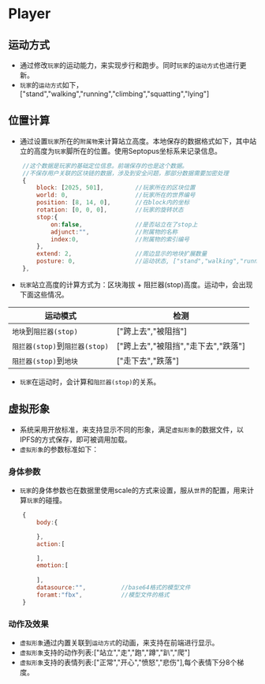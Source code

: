 # Player

## 运动方式

* 通过修改`玩家`的运动能力，来实现步行和跑步。同时`玩家`的`运动方式`也进行更新。
* `玩家`的`运动方式`如下，["stand","walking","running","climbing","squatting","lying"]

## 位置计算

* 通过设置`玩家`所在的`附属物`来计算站立高度。本地保存的数据格式如下，其中站立的高度为`玩家`脚所在的位置。使用Septopus坐标系来记录信息。

```Javascript
    //这个数据是玩家的基础定位信息。前端保存的也是这个数据。
    //不保存用户关联的区块链的数据，涉及到安全问题，那部分数据需要加密处理
    {
        block: [2025, 501],         //玩家所在的区块位置
        world: 0,                   //玩家所在的世界编号
        position: [8, 14, 0],       //在block内的坐标
        rotation: [0, 0, 0],        //玩家的旋转状态
        stop:{
            on:false,               //是否站立在了stop上
            adjunct:"",             //附属物的名称
            index:0,                //附属物的索引编号
        },
        extend: 2,                  //周边显示的地块扩展数量
        posture: 0,                 //运动状态, ["stand","walking","running","climbing","squatting","lying"]
    },
```

* `玩家`站立高度的计算方式为：区块海拔 + 阻拦器(stop)高度。运动中，会出现下面这些情况。

|  运动模式   | 检测  |
|  ----  | ----  |
| `地块`到`阻拦器(stop)` | ["跨上去","被阻挡"] |
| `阻拦器(stop)`到`阻拦器(stop)`  | ["跨上去","被阻挡","走下去","跌落"]  |
| `阻拦器(stop)`到`地块`  | ["走下去","跌落"] |

* `玩家`在运动时，会计算和`阻拦器(stop)`的关系。

## 虚拟形象

* 系统采用开放标准，来支持显示不同的形象，满足`虚拟形象`的数据文件，以IPFS的方式保存，即可被调用加载。
* `虚拟形象`的参数标准如下：

### 身体参数

* `玩家`的身体参数也在数据里使用scale的方式来设置，服从`世界`的配置，用来计算`玩家`的碰撞。

```Javascript
    {
        body:{

        },
        action:[

        ],
        emotion:[
            
        ],
        datasource:"",          //base64格式的模型文件
        foramt:"fbx",           //模型文件的格式
    }
```

### 动作及效果

* `虚拟形象`通过内置关联到`运动方式`的动画，来支持在前端进行显示。
* `虚拟形象`支持的动作列表:["站立","走","跑","蹲","趴","爬"]
* `虚拟形象`支持的表情列表:["正常","开心","愤怒","悲伤"],每个表情下分8个梯度。